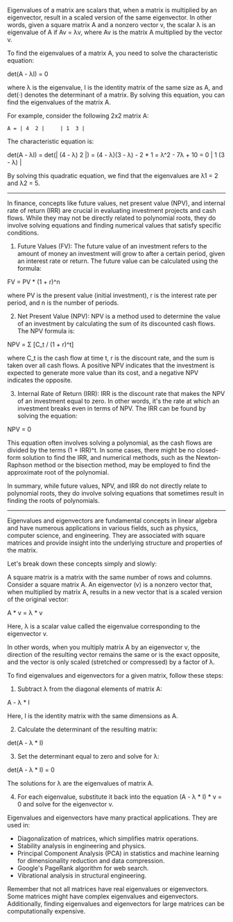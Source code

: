 Eigenvalues of a matrix are scalars that, when a matrix is multiplied by an eigenvector, result in a scaled version of the same eigenvector. In other words, given a square matrix A and a nonzero vector v, the scalar λ is an eigenvalue of A if Av = λv, where Av is the matrix A multiplied by the vector v.

To find the eigenvalues of a matrix A, you need to solve the characteristic equation:

det(A - λI) = 0

where λ is the eigenvalue, I is the identity matrix of the same size as A, and det(·) denotes the determinant of a matrix. By solving this equation, you can find the eigenvalues of the matrix A.

For example, consider the following 2x2 matrix A:

`A = | 4  2 |     | 1  3 |`

The characteristic equation is:

det(A - λI) = det(| (4 - λ) 2 |) = (4 - λ)(3 - λ) - 2 * 1 = λ^2 - 7λ + 10 = 0 | 1 (3 - λ) |

By solving this quadratic equation, we find that the eigenvalues are λ1 = 2 and λ2 = 5.

---------------------------

In finance, concepts like future values, net present value (NPV), and internal rate of return (IRR) are crucial in evaluating investment projects and cash flows. While they may not be directly related to polynomial roots, they do involve solving equations and finding numerical values that satisfy specific conditions.

1.  Future Values (FV): The future value of an investment refers to the amount of money an investment will grow to after a certain period, given an interest rate or return. The future value can be calculated using the formula:

FV = PV * (1 + r)^n

where PV is the present value (initial investment), r is the interest rate per period, and n is the number of periods.

2.  Net Present Value (NPV): NPV is a method used to determine the value of an investment by calculating the sum of its discounted cash flows. The NPV formula is:

NPV = Σ [C_t / (1 + r)^t]

where C_t is the cash flow at time t, r is the discount rate, and the sum is taken over all cash flows. A positive NPV indicates that the investment is expected to generate more value than its cost, and a negative NPV indicates the opposite.

3.  Internal Rate of Return (IRR): IRR is the discount rate that makes the NPV of an investment equal to zero. In other words, it's the rate at which an investment breaks even in terms of NPV. The IRR can be found by solving the equation:

NPV = 0

This equation often involves solving a polynomial, as the cash flows are divided by the terms (1 + IRR)^t. In some cases, there might be no closed-form solution to find the IRR, and numerical methods, such as the Newton-Raphson method or the bisection method, may be employed to find the approximate root of the polynomial.

In summary, while future values, NPV, and IRR do not directly relate to polynomial roots, they do involve solving equations that sometimes result in finding the roots of polynomials.

-------------------------------------
Eigenvalues and eigenvectors are fundamental concepts in linear algebra and have numerous applications in various fields, such as physics, computer science, and engineering. They are associated with square matrices and provide insight into the underlying structure and properties of the matrix.

Let's break down these concepts simply and slowly:

A square matrix is a matrix with the same number of rows and columns. Consider a square matrix A. An eigenvector (v) is a nonzero vector that, when multiplied by matrix A, results in a new vector that is a scaled version of the original vector:

A * v = λ * v

Here, λ is a scalar value called the eigenvalue corresponding to the eigenvector v.

In other words, when you multiply matrix A by an eigenvector v, the direction of the resulting vector remains the same or is the exact opposite, and the vector is only scaled (stretched or compressed) by a factor of λ.

To find eigenvalues and eigenvectors for a given matrix, follow these steps:

1.  Subtract λ from the diagonal elements of matrix A:

A - λ * I

Here, I is the identity matrix with the same dimensions as A.

2.  Calculate the determinant of the resulting matrix:

det(A - λ * I)

3.  Set the determinant equal to zero and solve for λ:

det(A - λ * I) = 0

The solutions for λ are the eigenvalues of matrix A.

4.  For each eigenvalue, substitute it back into the equation (A - λ * I) * v = 0 and solve for the eigenvector v.

Eigenvalues and eigenvectors have many practical applications. They are used in:

-   Diagonalization of matrices, which simplifies matrix operations.
-   Stability analysis in engineering and physics.
-   Principal Component Analysis (PCA) in statistics and machine learning for dimensionality reduction and data compression.
-   Google's PageRank algorithm for web search.
-   Vibrational analysis in structural engineering.

Remember that not all matrices have real eigenvalues or eigenvectors. Some matrices might have complex eigenvalues and eigenvectors. Additionally, finding eigenvalues and eigenvectors for large matrices can be computationally expensive.